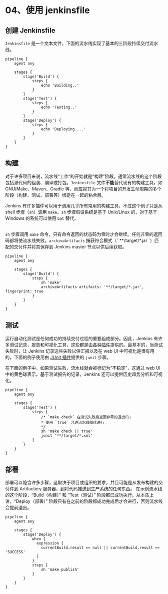 # 04、使用 jenkinsfile

## 创建 Jenkinsfile <a href="#chuang-jian-jenkinsfile" id="chuang-jian-jenkinsfile"></a>

`Jenkinsfile` 是一个文本文件，下面的流水线实现了基本的三阶段持续交付流水线。

```
pipeline {
    agent any

    stages {
        stage('Build') {
            steps {
                echo 'Building..'
            }
        }
        stage('Test') {
            steps {
                echo 'Testing..'
            }
        }
        stage('Deploy') {
            steps {
                echo 'Deploying....'
            }
        }
    }
}
```

## 构建

对于许多项目来说，流水线“工作”的开始就是“构建”阶段。通常流水线的这个阶段包括源代码的组装、编译或打包。`Jenkinsfile` 文件**不能**替代现有的构建工具，如 GNU/Make、Maven、Gradle 等，而应视其为一个将项目的开发生命周期的多个阶段（构建、测试、部署等）绑定在一起的粘合层。

Jenkins 有许多插件可以用于调用几乎所有常用的构建工具，不过这个例子只是从 shell 步骤（`sh`）调用 `make`。`sh` 步骤假设系统是基于 Unix/Linux 的，对于基于 Windows 的系统可以使用 `bat` 替代。

\
`sh` 步骤调用 `make` 命令，只有命令返回的状态码为零时才会继续。任何非零的返回码都将使流水线失败。`archiveArtifacts` 捕获符合模式（\`\`\*\*/target/\*.jar\`\`）匹配的交付件并将其保存到 Jenkins master 节点以供后续获取。

```
pipeline {
    agent any

    stages {
        stage('Build') {
            steps {
                sh 'make' 
                archiveArtifacts artifacts: '**/target/*.jar', fingerprint: true 
            }
        }
    }
}
```

## 测试

运行自动化测试是任何成功的持续交付过程的重要组成部分。因此，Jenkins 有许多测试记录，报告和可视化工具，这些都是由[各种插件](https://plugins.jenkins.io/?labels=report)提供的。最基本的，当测试失败时，让 Jenkins 记录这些失败以供汇报以及在 web UI 中可视化是很有用的。下面的例子使用由 [JUnit 插件](https://plugins.jenkins.io/junit)提供的 `junit` 步骤。

在下面的例子中，如果测试失败，流水线就会被标记为“不稳定”，这通过 web UI 中的黄色球表示。基于测试报告的记录，Jenkins 还可以提供历史趋势分析和可视化。

```
pipeline {
    agent any

    stages {
        stage('Test') {
            steps {
                /* `make check` 在测试失败后返回非零的退出码；
                * 使用 `true` 允许流水线继续进行
                */
                sh 'make check || true' 
                junit '**/target/*.xml' 
            }
        }
    }
}
```

## 部署

部署可以隐含许多步骤，这取决于项目或组织的要求，并且可能是从发布构建的交付件到 Artifactory 服务器，到将代码推送到生产系统的任何东西。 在示例流水线的这个阶段，“Build（构建）” 和 “Test（测试）” 阶段都已成功执行。从本质上讲，“Deploy（部署）” 阶段只有在之前的阶段都成功完成后才会进行，否则流水线会提前退出。

```
pipeline {
    agent any

    stages {
        stage('Deploy') {
            when {
              expression {
                currentBuild.result == null || currentBuild.result == 'SUCCESS' 
              }
            }
            steps {
                sh 'make publish'
            }
        }
    }
}
```
